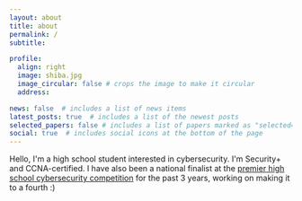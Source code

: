 ```yaml
---
layout: about
title: about
permalink: /
subtitle: 

profile:
  align: right
  image: shiba.jpg
  image_circular: false # crops the image to make it circular
  address:

news: false  # includes a list of news items
latest_posts: true  # includes a list of the newest posts
selected_papers: false # includes a list of papers marked as "selected={true}"
social: true  # includes social icons at the bottom of the page
---
```


Hello, I'm a high school student interested in cybersecurity. I'm Security+ and CCNA-certified. I have also been a national finalist at the [premier high school cybersecurity competition](https://www.uscyberpatriot.org/) for the past 3 years, working on making it to a fourth :)